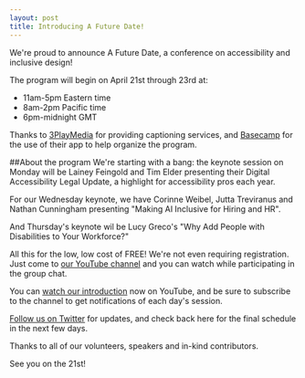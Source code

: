 ```yaml
---
layout: post
title: Introducing A Future Date!
---
```


We're proud to announce A Future Date, a conference on accessibility and inclusive design!

The program will begin on April 21st through 23rd at:
* 11am-5pm Eastern time
* 8am-2pm Pacific time
* 6pm-midnight GMT

Thanks to [3PlayMedia](https://www.3playmedia.com/) for providing captioning services, and [Basecamp](https://basecamp.com/) for the use of their app to help organize the program.

##About the program
We're starting with a bang: the keynote session on Monday will be Lainey Feingold and Tim Elder presenting their Digital Accessibility Legal Update, a highlight for accessibility pros each year.

For our Wednesday keynote, we have Corinne Weibel, Jutta Treviranus and Nathan Cunningham presenting "Making AI Inclusive for Hiring and HR".

And Thursday's keynote wil be Lucy Greco's "Why Add People with Disabilities to Your Workforce?"

All this for the low, low cost of FREE! We're not even requiring registration. Just come to [our YouTube channel](https://www.youtube.com/channel/UCu5CNz4RK-NAEDGm5hTvWtg) and you can watch while participating in the group chat.

You can [watch our introduction](https://www.youtube.com/watch?v=JohMc53AcZs) now on YouTube, and be sure to subscribe to the channel to get notifications of each day's session.

[Follow us on Twitter](https://twitter.com/afuturedateconf) for updates, and check back here for the final schedule in the next few days.

Thanks to all of our volunteers, speakers and in-kind contributors.

See you on the 21st!
